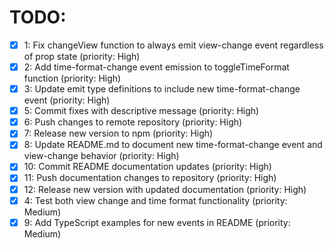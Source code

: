 # TODO:

- [x] 1: Fix changeView function to always emit view-change event regardless of prop state (priority: High)
- [x] 2: Add time-format-change event emission to toggleTimeFormat function (priority: High)
- [x] 3: Update emit type definitions to include new time-format-change event (priority: High)
- [x] 5: Commit fixes with descriptive message (priority: High)
- [x] 6: Push changes to remote repository (priority: High)
- [x] 7: Release new version to npm (priority: High)
- [x] 8: Update README.md to document new time-format-change event and view-change behavior (priority: High)
- [x] 10: Commit README documentation updates (priority: High)
- [x] 11: Push documentation changes to repository (priority: High)
- [x] 12: Release new version with updated documentation (priority: High)
- [x] 4: Test both view change and time format functionality (priority: Medium)
- [x] 9: Add TypeScript examples for new events in README (priority: Medium)
